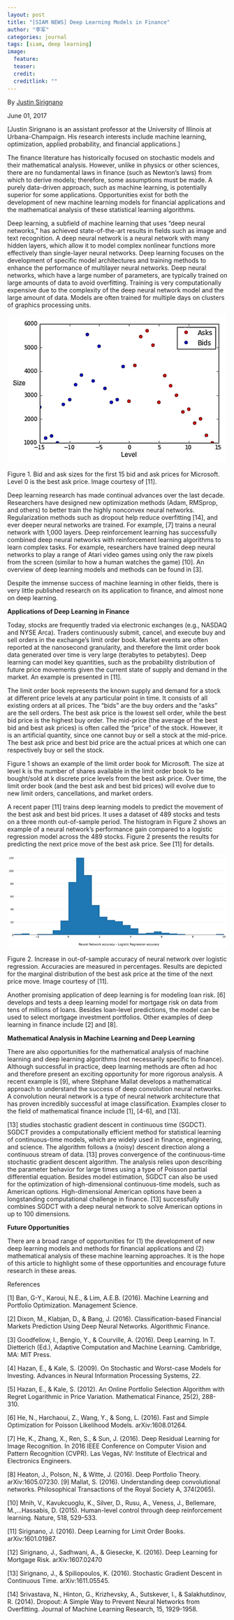 ```yaml
---
layout: post
title: "[SIAM NEWS] Deep Learning Models in Finance"
author: "李军"
categories: journal
tags: [siam, deep learning]
image:
  feature:
  teaser:
  credit: 
  creditlink: ""
---
```


By <u>Justin Sirignano</u>

June 01, 2017

[Justin Sirignano is an assistant professor at the University of Illinois at Urbana-Champaign. His research interests include machine learning, optimization, applied probability, and financial applications.]

The finance literature has historically focused on stochastic models and their mathematical analysis. However, unlike in physics or other sciences, there are no fundamental laws in finance (such as Newton’s laws) from which to derive models; therefore, some assumptions must be made. A purely data-driven approach, such as machine learning, is potentially superior for some applications. Opportunities exist for both the development of new machine learning models for financial applications and the mathematical analysis of these statistical learning algorithms.

Deep learning, a subfield of machine learning that uses “deep neural networks,” has achieved state-of-the-art results in fields such as image and text recognition. A deep neural network is a neural network with many hidden layers, which allow it to model complex nonlinear functions more effectively than single-layer neural networks. Deep learning focuses on the development of specific model architectures and training methods to enhance the performance of multilayer neural networks. Deep neural networks, which have a large number of parameters, are typically trained on large amounts of data to avoid overfitting. Training is very computationally expensive due to the complexity of the deep neural network model and the large amount of data. Models are often trained for multiple days on clusters of graphics processing units.

![image](https://github.com/brucejunlee/brucejunlee.github.io/raw/master/assets/img/siam-deeplearninginfinance-1.jpg)

Figure 1. Bid and ask sizes for the first 15 bid and ask prices for Microsoft. Level 0 is the best ask price. Image courtesy of [11].

Deep learning research has made continual advances over the last decade. Researchers have designed new optimization methods (Adam, RMSprop, and others) to better train the highly nonconvex neural networks. Regularization methods such as dropout help reduce overfitting [14], and ever deeper neural networks are trained. For example, [7] trains a neural network with 1,000 layers. Deep reinforcement learning has successfully combined deep neural networks with reinforcement learning algorithms to learn complex tasks. For example, researchers have trained deep neural networks to play a range of Atari video games using only the raw pixels from the screen (similar to how a human watches the game) [10]. An overview of deep learning models and methods can be found in [3].

Despite the immense success of machine learning in other fields, there is very little published research on its application to finance, and almost none on deep learning.

**Applications of Deep Learning in Finance**

Today, stocks are frequently traded via electronic exchanges (e.g., NASDAQ and NYSE Arca). Traders continuously submit, cancel, and execute buy and sell orders in the exchange’s limit order book. Market events are often reported at the nanosecond granularity, and therefore the limit order book data generated over time is very large (terabytes to petabytes). Deep learning can model key quantities, such as the probability distribution of future price movements given the current state of supply and demand in the market. An example is presented in [11].

The limit order book represents the known supply and demand for a stock at different price levels at any particular point in time. It consists of all existing orders at all prices. The “bids” are the buy orders and the “asks” are the sell orders. The best ask price is the lowest sell order, while the best bid price is the highest buy order. The mid-price (the average of the best bid and best ask prices) is often called the “price” of the stock. However, it is an artificial quantity, since one cannot buy or sell a stock at the mid-price. The best ask price and best bid price are the actual prices at which one can respectively buy or sell the stock.

Figure 1 shows an example of the limit order book for Microsoft. The size at level k is the number of shares available in the limit order book to be bought/sold at k discrete price levels from the best ask price. Over time, the limit order book (and the best ask and best bid prices) will evolve due to new limit orders, cancellations, and market orders.

A recent paper [11] trains deep learning models to predict the movement of the best ask and best bid prices. It uses a dataset of 489 stocks and tests on a three month out-of-sample period. The histogram in Figure 2 shows an example of a neural network’s performance gain compared to a logistic regression model across the 489 stocks. Figure 2 presents the results for predicting the next price move of the best ask price. See [11] for details.

![image](https://github.com/brucejunlee/brucejunlee.github.io/raw/master/assets/img/siam-deeplearninginfinance-2.jpg)

Figure 2. Increase in out-of-sample accuracy of neural network over logistic regression. Accuracies are measured in percentages. Results are depicted for the marginal distribution of the best ask price at the time of the next price move. Image courtesy of [11].

Another promising application of deep learning is for modeling loan risk. [6] develops and tests a deep learning model for mortgage risk on data from tens of millions of loans. Besides loan-level predictions, the model can be used to select mortgage investment portfolios. Other examples of deep learning in finance include [2] and [8].

**Mathematical Analysis in Machine Learning and Deep Learning**

There are also opportunities for the mathematical analysis of machine learning and deep learning algorithms (not necessarily specific to finance). Although successful in practice, deep learning methods are often ad hoc and therefore present an exciting opportunity for more rigorous analysis. A recent example is [9], where Stéphane Mallat develops a mathematical approach to understand the success of deep convolution neural networks. A convolution neural network is a type of neural network architecture that has proven incredibly successful at image classification. Examples closer to the field of mathematical finance include [1], [4-6], and [13].

[13] studies stochastic gradient descent in continuous time (SGDCT). SGDCT provides a computationally efficient method for statistical learning of continuous-time models, which are widely used in finance, engineering, and science. The algorithm follows a (noisy) descent direction along a continuous stream of data. [13] proves convergence of the continuous-time stochastic gradient descent algorithm. The analysis relies upon describing the parameter behavior for large times using a type of Poisson partial differential equation. Besides model estimation, SGDCT can also be used for the optimization of high-dimensional continuous-time models, such as American options. High-dimensional American options have been a longstanding computational challenge in finance. [13] successfully combines SGDCT with a deep neural network to solve American options in up to 100 dimensions.

**Future Opportunities**

There are a broad range of opportunities for (1) the development of new deep learning models and methods for financial applications and (2) mathematical analysis of these machine learning approaches. It is the hope of this article to highlight some of these opportunities and encourage future research in these areas.

References

[1] Ban, G-Y., Karoui, N.E., & Lim, A.E.B. (2016). Machine Learning and Portfolio Optimization. Management Science.

[2] Dixon, M., Klabjan, D., & Bang, J. (2016). Classification-based Financial Markets Prediction Using Deep Neural Networks. Algorithmic Finance.

[3] Goodfellow, I., Bengio, Y., & Courville, A. (2016). Deep Learning. In T. Dietterich (Ed.), Adaptive Computation and Machine Learning. Cambridge, MA: MIT Press. 

[4] Hazan, E., & Kale, S. (2009). On Stochastic and Worst-case Models for Investing. Advances in Neural Information Processing Systems, 22.

[5] Hazan, E., & Kale, S. (2012). An Online Portfolio Selection Algorithm with Regret Logarithmic in Price Variation. Mathematical Finance, 25(2), 288-310.

[6] He, N., Harchaoui, Z., Wang, Y., & Song, L. (2016). Fast and Simple Optimization for Poisson Likelihood Models. arXiv:1608.01264.

[7] He, K., Zhang, X., Ren, S., & Sun, J. (2016). Deep Residual Learning for Image Recognition. In 2016 IEEE Conference on Computer Vision and Pattern Recognition (CVPR). Las Vegas, NV: Institute of Electrical and Electronics Engineers.

[8] Heaton, J., Polson, N., & Witte, J. (2016). Deep Portfolio Theory. arXiv:1605.07230.
[9] Mallat, S. (2016). Understanding deep convolutional networks. Philosophical Transactions of the Royal Society A, 374(2065). 

[10] Mnih, V., Kavukcuoglu, K., Silver, D., Rusu, A., Veness, J., Bellemare, M.,…Hassabis, D. (2015). Human-level control through deep reinforcement learning. Nature, 518, 529-533. 

[11] Sirignano, J. (2016). Deep Learning for Limit Order Books. arXiv:1601.01987.

[12] Sirignano, J., Sadhwani, A., & Giesecke, K. (2016). Deep Learning for Mortgage Risk. arXiv:1607.02470

[13] Sirignano, J., & Spiliopoulos, K. (2016). Stochastic Gradient Descent in Continuous Time. arXiv:1611.05545.

[14] Srivastava, N., Hinton, G., Krizhevsky, A., Sutskever, I., & Salakhutdinov, R. (2014). Dropout: A Simple Way to Prevent Neural Networks from Overfitting. Journal of Machine Learning Research, 15, 1929-1958.